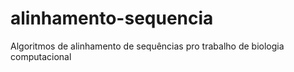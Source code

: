 # alinhamento-sequencia
Algoritmos de alinhamento de sequências pro trabalho de biologia computacional
